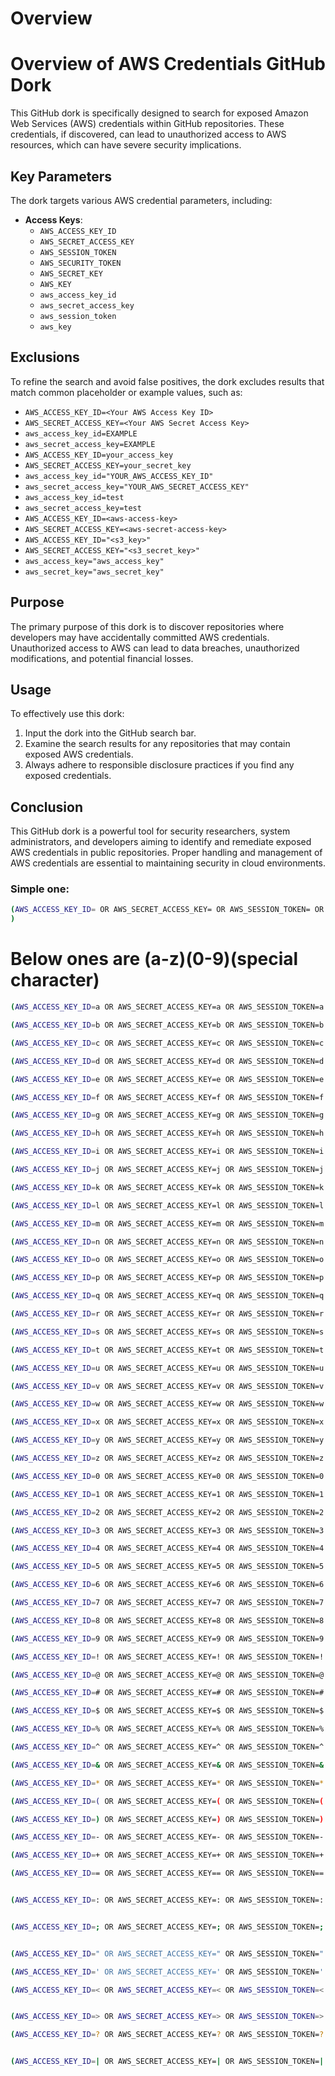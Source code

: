 # Overview 
# Overview of AWS Credentials GitHub Dork

This GitHub dork is specifically designed to search for exposed Amazon Web Services (AWS) credentials within GitHub repositories. These credentials, if discovered, can lead to unauthorized access to AWS resources, which can have severe security implications.

## Key Parameters

The dork targets various AWS credential parameters, including:

- **Access Keys**:
  - `AWS_ACCESS_KEY_ID`
  - `AWS_SECRET_ACCESS_KEY`
  - `AWS_SESSION_TOKEN`
  - `AWS_SECURITY_TOKEN`
  - `AWS_SECRET_KEY`
  - `AWS_KEY`
  - `aws_access_key_id`
  - `aws_secret_access_key`
  - `aws_session_token`
  - `aws_key`

## Exclusions

To refine the search and avoid false positives, the dork excludes results that match common placeholder or example values, such as:

- `AWS_ACCESS_KEY_ID=<Your AWS Access Key ID>`
- `AWS_SECRET_ACCESS_KEY=<Your AWS Secret Access Key>`
- `aws_access_key_id=EXAMPLE`
- `aws_secret_access_key=EXAMPLE`
- `AWS_ACCESS_KEY_ID=your_access_key`
- `AWS_SECRET_ACCESS_KEY=your_secret_key`
- `aws_access_key_id="YOUR_AWS_ACCESS_KEY_ID"`
- `aws_secret_access_key="YOUR_AWS_SECRET_ACCESS_KEY"`
- `aws_access_key_id=test`
- `aws_secret_access_key=test`
- `AWS_ACCESS_KEY_ID=<aws-access-key>`
- `AWS_SECRET_ACCESS_KEY=<aws-secret-access-key>`
- `AWS_ACCESS_KEY_ID="<s3_key>"`
- `AWS_SECRET_ACCESS_KEY="<s3_secret_key>"`
- `aws_access_key="aws_access_key"`
- `aws_secret_key="aws_secret_key"`

## Purpose

The primary purpose of this dork is to discover repositories where developers may have accidentally committed AWS credentials. Unauthorized access to AWS can lead to data breaches, unauthorized modifications, and potential financial losses.

## Usage

To effectively use this dork:
1. Input the dork into the GitHub search bar.
2. Examine the search results for any repositories that may contain exposed AWS credentials.
3. Always adhere to responsible disclosure practices if you find any exposed credentials.

## Conclusion

This GitHub dork is a powerful tool for security researchers, system administrators, and developers aiming to identify and remediate exposed AWS credentials in public repositories. Proper handling and management of AWS credentials are essential to maintaining security in cloud environments.



### Simple one:

```bash
(AWS_ACCESS_KEY_ID= OR AWS_SECRET_ACCESS_KEY= OR AWS_SESSION_TOKEN= OR AWS_SECURITY_TOKEN= OR AWS_SECRET_KEY= OR AWS_KEY= OR aws_access_key_id= OR aws_secret_access_key= OR aws_session_token= OR aws_key=)  NOT (AWS_ACCESS_KEY_ID=<Your AWS Access Key ID> OR AWS_SECRET_ACCESS_KEY=<Your AWS Secret Access Key> OR aws_access_key_id=EXAMPLE OR aws_secret_access_key=EXAMPLE OR AWS_ACCESS_KEY_ID=your_access_key OR AWS_SECRET_ACCESS_KEY=your_secret_key OR aws_access_key_id=\"YOUR_AWS_ACCESS_KEY_ID\" OR aws_secret_access_key=\"YOUR_AWS_SECRET_ACCESS_KEY\" OR aws_access_key_id=test OR aws_secret_access_key=test OR AWS_ACCESS_KEY_ID=<aws-access-key> OR AWS_SECRET_ACCESS_KEY=<aws-secret-access-key> OR AWS_ACCESS_KEY_ID="<s3_key>" OR AWS_SECRET_ACCESS_KEY="<s3_secret_key>" OR  aws_access_key="aws_access_key" OR aws_secret_key="aws_secret_key"
)
```

# Below ones are (a-z)(0-9)(special character)

```bash
(AWS_ACCESS_KEY_ID=a OR AWS_SECRET_ACCESS_KEY=a OR AWS_SESSION_TOKEN=a OR AWS_SECURITY_TOKEN=a OR AWS_SECRET_KEY=a OR AWS_KEY=a OR aws_access_key_id=a OR aws_secret_access_key=a OR aws_session_token=a OR aws_key=a) 
```
```bash
(AWS_ACCESS_KEY_ID=b OR AWS_SECRET_ACCESS_KEY=b OR AWS_SESSION_TOKEN=b OR AWS_SECURITY_TOKEN=b OR AWS_SECRET_KEY=b OR AWS_KEY=b OR aws_access_key_id=b OR aws_secret_access_key=b OR aws_session_token=b OR aws_key=b)

```
```bash
(AWS_ACCESS_KEY_ID=c OR AWS_SECRET_ACCESS_KEY=c OR AWS_SESSION_TOKEN=c OR AWS_SECURITY_TOKEN=c OR AWS_SECRET_KEY=c OR AWS_KEY=c OR aws_access_key_id=c OR aws_secret_access_key=c OR aws_session_token=c OR aws_key=c)
```
```bash
(AWS_ACCESS_KEY_ID=d OR AWS_SECRET_ACCESS_KEY=d OR AWS_SESSION_TOKEN=d OR AWS_SECURITY_TOKEN=d OR AWS_SECRET_KEY=d OR AWS_KEY=d OR aws_access_key_id=d OR aws_secret_access_key=d OR aws_session_token=d OR aws_key=d)
```
```bash
(AWS_ACCESS_KEY_ID=e OR AWS_SECRET_ACCESS_KEY=e OR AWS_SESSION_TOKEN=e OR AWS_SECURITY_TOKEN=e OR AWS_SECRET_KEY=e OR AWS_KEY=e OR aws_access_key_id=e OR aws_secret_access_key=e OR aws_session_token=e OR aws_key=e)
```
```bash
(AWS_ACCESS_KEY_ID=f OR AWS_SECRET_ACCESS_KEY=f OR AWS_SESSION_TOKEN=f OR AWS_SECURITY_TOKEN=f OR AWS_SECRET_KEY=f OR AWS_KEY=f OR aws_access_key_id=f OR aws_secret_access_key=f OR aws_session_token=f OR aws_key=f)

```
```bash
(AWS_ACCESS_KEY_ID=g OR AWS_SECRET_ACCESS_KEY=g OR AWS_SESSION_TOKEN=g OR AWS_SECURITY_TOKEN=g OR AWS_SECRET_KEY=g OR AWS_KEY=g OR aws_access_key_id=g OR aws_secret_access_key=g OR aws_session_token=g OR aws_key=g)

```
```bash
(AWS_ACCESS_KEY_ID=h OR AWS_SECRET_ACCESS_KEY=h OR AWS_SESSION_TOKEN=h OR AWS_SECURITY_TOKEN=h OR AWS_SECRET_KEY=h OR AWS_KEY=h OR aws_access_key_id=h OR aws_secret_access_key=h OR aws_session_token=h OR aws_key=h)

```
```bash
(AWS_ACCESS_KEY_ID=i OR AWS_SECRET_ACCESS_KEY=i OR AWS_SESSION_TOKEN=i OR AWS_SECURITY_TOKEN=i OR AWS_SECRET_KEY=i OR AWS_KEY=i OR aws_access_key_id=i OR aws_secret_access_key=i OR aws_session_token=i OR aws_key=i)

```
```bash
(AWS_ACCESS_KEY_ID=j OR AWS_SECRET_ACCESS_KEY=j OR AWS_SESSION_TOKEN=j OR AWS_SECURITY_TOKEN=j OR AWS_SECRET_KEY=j OR AWS_KEY=j OR aws_access_key_id=j OR aws_secret_access_key=j OR aws_session_token=j OR aws_key=j)

```
```bash
(AWS_ACCESS_KEY_ID=k OR AWS_SECRET_ACCESS_KEY=k OR AWS_SESSION_TOKEN=k OR AWS_SECURITY_TOKEN=k OR AWS_SECRET_KEY=k OR AWS_KEY=k OR aws_access_key_id=k OR aws_secret_access_key=k OR aws_session_token=k OR aws_key=k)
```
```bash
(AWS_ACCESS_KEY_ID=l OR AWS_SECRET_ACCESS_KEY=l OR AWS_SESSION_TOKEN=l OR AWS_SECURITY_TOKEN=l OR AWS_SECRET_KEY=l OR AWS_KEY=l OR aws_access_key_id=l OR aws_secret_access_key=l OR aws_session_token=l OR aws_key=l)
```
```bash
(AWS_ACCESS_KEY_ID=m OR AWS_SECRET_ACCESS_KEY=m OR AWS_SESSION_TOKEN=m OR AWS_SECURITY_TOKEN=m OR AWS_SECRET_KEY=m OR AWS_KEY=m OR aws_access_key_id=m OR aws_secret_access_key=m OR aws_session_token=m OR aws_key=m)
```
```bash
(AWS_ACCESS_KEY_ID=n OR AWS_SECRET_ACCESS_KEY=n OR AWS_SESSION_TOKEN=n OR AWS_SECURITY_TOKEN=n OR AWS_SECRET_KEY=n OR AWS_KEY=n OR aws_access_key_id=n OR aws_secret_access_key=n OR aws_session_token=n OR aws_key=n)
```
```bash
(AWS_ACCESS_KEY_ID=o OR AWS_SECRET_ACCESS_KEY=o OR AWS_SESSION_TOKEN=o OR AWS_SECURITY_TOKEN=o OR AWS_SECRET_KEY=o OR AWS_KEY=o OR aws_access_key_id=o OR aws_secret_access_key=o OR aws_session_token=o OR aws_key=o)
```
```bash
(AWS_ACCESS_KEY_ID=p OR AWS_SECRET_ACCESS_KEY=p OR AWS_SESSION_TOKEN=p OR AWS_SECURITY_TOKEN=p OR AWS_SECRET_KEY=p OR AWS_KEY=p OR aws_access_key_id=p OR aws_secret_access_key=p OR aws_session_token=p OR aws_key=p)

```
```bash
(AWS_ACCESS_KEY_ID=q OR AWS_SECRET_ACCESS_KEY=q OR AWS_SESSION_TOKEN=q OR AWS_SECURITY_TOKEN=q OR AWS_SECRET_KEY=q OR AWS_KEY=q OR aws_access_key_id=q OR aws_secret_access_key=q OR aws_session_token=q OR aws_key=q)
```
```bash
(AWS_ACCESS_KEY_ID=r OR AWS_SECRET_ACCESS_KEY=r OR AWS_SESSION_TOKEN=r OR AWS_SECURITY_TOKEN=r OR AWS_SECRET_KEY=r OR AWS_KEY=r OR aws_access_key_id=r OR aws_secret_access_key=r OR aws_session_token=r OR aws_key=r)
```
```bash
(AWS_ACCESS_KEY_ID=s OR AWS_SECRET_ACCESS_KEY=s OR AWS_SESSION_TOKEN=s OR AWS_SECURITY_TOKEN=s OR AWS_SECRET_KEY=s OR AWS_KEY=s OR aws_access_key_id=s OR aws_secret_access_key=s OR aws_session_token=s OR aws_key=s)
```
```bash
(AWS_ACCESS_KEY_ID=t OR AWS_SECRET_ACCESS_KEY=t OR AWS_SESSION_TOKEN=t OR AWS_SECURITY_TOKEN=t OR AWS_SECRET_KEY=t OR AWS_KEY=t OR aws_access_key_id=t OR aws_secret_access_key=t OR aws_session_token=t OR aws_key=t)
```
```bash
(AWS_ACCESS_KEY_ID=u OR AWS_SECRET_ACCESS_KEY=u OR AWS_SESSION_TOKEN=u OR AWS_SECURITY_TOKEN=u OR AWS_SECRET_KEY=u OR AWS_KEY=u OR aws_access_key_id=u OR aws_secret_access_key=u OR aws_session_token=u OR aws_key=u)
```
```bash
(AWS_ACCESS_KEY_ID=v OR AWS_SECRET_ACCESS_KEY=v OR AWS_SESSION_TOKEN=v OR AWS_SECURITY_TOKEN=v OR AWS_SECRET_KEY=v OR AWS_KEY=v OR aws_access_key_id=v OR aws_secret_access_key=v OR aws_session_token=v OR aws_key=v)
```
```bash
(AWS_ACCESS_KEY_ID=w OR AWS_SECRET_ACCESS_KEY=w OR AWS_SESSION_TOKEN=w OR AWS_SECURITY_TOKEN=w OR AWS_SECRET_KEY=w OR AWS_KEY=w OR aws_access_key_id=w OR aws_secret_access_key=w OR aws_session_token=w OR aws_key=w)
```
```bash
(AWS_ACCESS_KEY_ID=x OR AWS_SECRET_ACCESS_KEY=x OR AWS_SESSION_TOKEN=x OR AWS_SECURITY_TOKEN=x OR AWS_SECRET_KEY=x OR AWS_KEY=x OR aws_access_key_id=x OR aws_secret_access_key=x OR aws_session_token=x OR aws_key=x)

```
```bash
(AWS_ACCESS_KEY_ID=y OR AWS_SECRET_ACCESS_KEY=y OR AWS_SESSION_TOKEN=y OR AWS_SECURITY_TOKEN=y OR AWS_SECRET_KEY=y OR AWS_KEY=y OR aws_access_key_id=y OR aws_secret_access_key=y OR aws_session_token=y OR aws_key=y)
```
```bash
(AWS_ACCESS_KEY_ID=z OR AWS_SECRET_ACCESS_KEY=z OR AWS_SESSION_TOKEN=z OR AWS_SECURITY_TOKEN=z OR AWS_SECRET_KEY=z OR AWS_KEY=z OR aws_access_key_id=z OR aws_secret_access_key=z OR aws_session_token=z OR aws_key=z)
```
```bash
(AWS_ACCESS_KEY_ID=0 OR AWS_SECRET_ACCESS_KEY=0 OR AWS_SESSION_TOKEN=0 OR AWS_SECURITY_TOKEN=0 OR AWS_SECRET_KEY=0 OR AWS_KEY=0 OR aws_access_key_id=0 OR aws_secret_access_key=0 OR aws_session_token=0 OR aws_key=0)
```
```bash
(AWS_ACCESS_KEY_ID=1 OR AWS_SECRET_ACCESS_KEY=1 OR AWS_SESSION_TOKEN=1 OR AWS_SECURITY_TOKEN=1 OR AWS_SECRET_KEY=1 OR AWS_KEY=1 OR aws_access_key_id=1 OR aws_secret_access_key=1 OR aws_session_token=1 OR aws_key=1)
```
```bash
(AWS_ACCESS_KEY_ID=2 OR AWS_SECRET_ACCESS_KEY=2 OR AWS_SESSION_TOKEN=2 OR AWS_SECURITY_TOKEN=2 OR AWS_SECRET_KEY=2 OR AWS_KEY=2 OR aws_access_key_id=2 OR aws_secret_access_key=2 OR aws_session_token=2 OR aws_key=2)
```
```bash
(AWS_ACCESS_KEY_ID=3 OR AWS_SECRET_ACCESS_KEY=3 OR AWS_SESSION_TOKEN=3 OR AWS_SECURITY_TOKEN=3 OR AWS_SECRET_KEY=3 OR AWS_KEY=3 OR aws_access_key_id=3 OR aws_secret_access_key=3 OR aws_session_token=3 OR aws_key=3)
```
```bash
(AWS_ACCESS_KEY_ID=4 OR AWS_SECRET_ACCESS_KEY=4 OR AWS_SESSION_TOKEN=4 OR AWS_SECURITY_TOKEN=4 OR AWS_SECRET_KEY=4 OR AWS_KEY=4 OR aws_access_key_id=4 OR aws_secret_access_key=4 OR aws_session_token=4 OR aws_key=4)
```
```bash
(AWS_ACCESS_KEY_ID=5 OR AWS_SECRET_ACCESS_KEY=5 OR AWS_SESSION_TOKEN=5 OR AWS_SECURITY_TOKEN=5 OR AWS_SECRET_KEY=5 OR AWS_KEY=5 OR aws_access_key_id=5 OR aws_secret_access_key=5 OR aws_session_token=5 OR aws_key=5)
```
```bash
(AWS_ACCESS_KEY_ID=6 OR AWS_SECRET_ACCESS_KEY=6 OR AWS_SESSION_TOKEN=6 OR AWS_SECURITY_TOKEN=6 OR AWS_SECRET_KEY=6 OR AWS_KEY=6 OR aws_access_key_id=6 OR aws_secret_access_key=6 OR aws_session_token=6 OR aws_key=6)
```
```bash
(AWS_ACCESS_KEY_ID=7 OR AWS_SECRET_ACCESS_KEY=7 OR AWS_SESSION_TOKEN=7 OR AWS_SECURITY_TOKEN=7 OR AWS_SECRET_KEY=7 OR AWS_KEY=7 OR aws_access_key_id=7 OR aws_secret_access_key=7 OR aws_session_token=7 OR aws_key=7)
```
```bash
(AWS_ACCESS_KEY_ID=8 OR AWS_SECRET_ACCESS_KEY=8 OR AWS_SESSION_TOKEN=8 OR AWS_SECURITY_TOKEN=8 OR AWS_SECRET_KEY=8 OR AWS_KEY=8 OR aws_access_key_id=8 OR aws_secret_access_key=8 OR aws_session_token=8 OR aws_key=8)
```
```bash
(AWS_ACCESS_KEY_ID=9 OR AWS_SECRET_ACCESS_KEY=9 OR AWS_SESSION_TOKEN=9 OR AWS_SECURITY_TOKEN=9 OR AWS_SECRET_KEY=9 OR AWS_KEY=9 OR aws_access_key_id=9 OR aws_secret_access_key=9 OR aws_session_token=9 OR aws_key=9)
```
```bash
(AWS_ACCESS_KEY_ID=! OR AWS_SECRET_ACCESS_KEY=! OR AWS_SESSION_TOKEN=! OR AWS_SECURITY_TOKEN=! OR AWS_SECRET_KEY=! OR AWS_KEY=! OR aws_access_key_id=! OR aws_secret_access_key=! OR aws_session_token=! OR aws_key=!)
```
```bash
(AWS_ACCESS_KEY_ID=@ OR AWS_SECRET_ACCESS_KEY=@ OR AWS_SESSION_TOKEN=@ OR AWS_SECURITY_TOKEN=@ OR AWS_SECRET_KEY=@ OR AWS_KEY=@ OR aws_access_key_id=@ OR aws_secret_access_key=@ OR aws_session_token=@ OR aws_key=@)
```
```bash
(AWS_ACCESS_KEY_ID=# OR AWS_SECRET_ACCESS_KEY=# OR AWS_SESSION_TOKEN=# OR AWS_SECURITY_TOKEN=# OR AWS_SECRET_KEY=# OR AWS_KEY=# OR aws_access_key_id=# OR aws_secret_access_key=# OR aws_session_token=# OR aws_key=#)
```
```bash
(AWS_ACCESS_KEY_ID=$ OR AWS_SECRET_ACCESS_KEY=$ OR AWS_SESSION_TOKEN=$ OR AWS_SECURITY_TOKEN=$ OR AWS_SECRET_KEY=$ OR AWS_KEY=$ OR aws_access_key_id=$ OR aws_secret_access_key=$ OR aws_session_token=$ OR aws_key=$)
```
```bash
(AWS_ACCESS_KEY_ID=% OR AWS_SECRET_ACCESS_KEY=% OR AWS_SESSION_TOKEN=% OR AWS_SECURITY_TOKEN=% OR AWS_SECRET_KEY=% OR AWS_KEY=% OR aws_access_key_id=% OR aws_secret_access_key=% OR aws_session_token=% OR aws_key=%)

```
```bash
(AWS_ACCESS_KEY_ID=^ OR AWS_SECRET_ACCESS_KEY=^ OR AWS_SESSION_TOKEN=^ OR AWS_SECURITY_TOKEN=^ OR AWS_SECRET_KEY=^ OR AWS_KEY=^ OR aws_access_key_id=^ OR aws_secret_access_key=^ OR aws_session_token=^ OR aws_key=^)

```
```bash
(AWS_ACCESS_KEY_ID=& OR AWS_SECRET_ACCESS_KEY=& OR AWS_SESSION_TOKEN=& OR AWS_SECURITY_TOKEN=& OR AWS_SECRET_KEY=& OR AWS_KEY=& OR aws_access_key_id=& OR aws_secret_access_key=& OR aws_session_token=& OR aws_key=&)
```
```bash
(AWS_ACCESS_KEY_ID=* OR AWS_SECRET_ACCESS_KEY=* OR AWS_SESSION_TOKEN=* OR AWS_SECURITY_TOKEN=* OR AWS_SECRET_KEY=* OR AWS_KEY=* OR aws_access_key_id=* OR aws_secret_access_key=* OR aws_session_token=* OR aws_key=*)
```
```bash
(AWS_ACCESS_KEY_ID=( OR AWS_SECRET_ACCESS_KEY=( OR AWS_SESSION_TOKEN=( OR AWS_SECURITY_TOKEN=( OR AWS_SECRET_KEY=( OR AWS_KEY=( OR aws_access_key_id=( OR aws_secret_access_key=( OR aws_session_token=( OR aws_key=()
```
```bash
(AWS_ACCESS_KEY_ID=) OR AWS_SECRET_ACCESS_KEY=) OR AWS_SESSION_TOKEN=) OR AWS_SECURITY_TOKEN=) OR AWS_SECRET_KEY=) OR AWS_KEY=) OR aws_access_key_id=) OR aws_secret_access_key=) OR aws_session_token=) OR aws_key=))
```
```bash
(AWS_ACCESS_KEY_ID=- OR AWS_SECRET_ACCESS_KEY=- OR AWS_SESSION_TOKEN=- OR AWS_SECURITY_TOKEN=- OR AWS_SECRET_KEY=- OR AWS_KEY=- OR aws_access_key_id=- OR aws_secret_access_key=- OR aws_session_token=- OR aws_key=-)
```
```bash
(AWS_ACCESS_KEY_ID=+ OR AWS_SECRET_ACCESS_KEY=+ OR AWS_SESSION_TOKEN=+ OR AWS_SECURITY_TOKEN=+ OR AWS_SECRET_KEY=+ OR AWS_KEY=+ OR aws_access_key_id=+ OR aws_secret_access_key=+ OR aws_session_token=+ OR aws_key=+)
```
```bash
(AWS_ACCESS_KEY_ID== OR AWS_SECRET_ACCESS_KEY== OR AWS_SESSION_TOKEN== OR AWS_SECURITY_TOKEN== OR AWS_SECRET_KEY== OR AWS_KEY== OR aws_access_key_id== OR aws_secret_access_key== OR aws_session_token== OR aws_key==)
```
```bash

(AWS_ACCESS_KEY_ID=: OR AWS_SECRET_ACCESS_KEY=: OR AWS_SESSION_TOKEN=: OR AWS_SECURITY_TOKEN=: OR AWS_SECRET_KEY=: OR AWS_KEY=: OR aws_access_key_id=: OR aws_secret_access_key=: OR aws_session_token=: OR aws_key=:)
```
```bash

(AWS_ACCESS_KEY_ID=; OR AWS_SECRET_ACCESS_KEY=; OR AWS_SESSION_TOKEN=; OR AWS_SECURITY_TOKEN=; OR AWS_SECRET_KEY=; OR AWS_KEY=; OR aws_access_key_id=; OR aws_secret_access_key=; OR aws_session_token=; OR aws_key=;)
```
```bash

(AWS_ACCESS_KEY_ID=" OR AWS_SECRET_ACCESS_KEY=" OR AWS_SESSION_TOKEN=" OR AWS_SECURITY_TOKEN=" OR AWS_SECRET_KEY=" OR AWS_KEY=" OR aws_access_key_id=" OR aws_secret_access_key=" OR aws_session_token=" OR aws_key=")
```
```bash
(AWS_ACCESS_KEY_ID=' OR AWS_SECRET_ACCESS_KEY=' OR AWS_SESSION_TOKEN=' OR AWS_SECURITY_TOKEN=' OR AWS_SECRET_KEY=' OR AWS_KEY=' OR aws_access_key_id=' OR aws_secret_access_key=' OR aws_session_token=' OR aws_key=')
```
```bash
(AWS_ACCESS_KEY_ID=< OR AWS_SECRET_ACCESS_KEY=< OR AWS_SESSION_TOKEN=< OR AWS_SECURITY_TOKEN=< OR AWS_SECRET_KEY=< OR AWS_KEY=< OR aws_access_key_id=< OR aws_secret_access_key=< OR aws_session_token=< OR aws_key=<)
```
```bash

(AWS_ACCESS_KEY_ID=> OR AWS_SECRET_ACCESS_KEY=> OR AWS_SESSION_TOKEN=> OR AWS_SECURITY_TOKEN=> OR AWS_SECRET_KEY=> OR AWS_KEY=> OR aws_access_key_id=> OR aws_secret_access_key=> OR aws_session_token=> OR aws_key=>)
```
```bash
(AWS_ACCESS_KEY_ID=? OR AWS_SECRET_ACCESS_KEY=? OR AWS_SESSION_TOKEN=? OR AWS_SECURITY_TOKEN=? OR AWS_SECRET_KEY=? OR AWS_KEY=? OR aws_access_key_id=? OR aws_secret_access_key=? OR aws_session_token=? OR aws_key=?)
```
```bash

(AWS_ACCESS_KEY_ID=| OR AWS_SECRET_ACCESS_KEY=| OR AWS_SESSION_TOKEN=| OR AWS_SECURITY_TOKEN=| OR AWS_SECRET_KEY=| OR AWS_KEY=| OR aws_access_key_id=| OR aws_secret_access_key=| OR aws_session_token=| OR aws_key=|)
```
